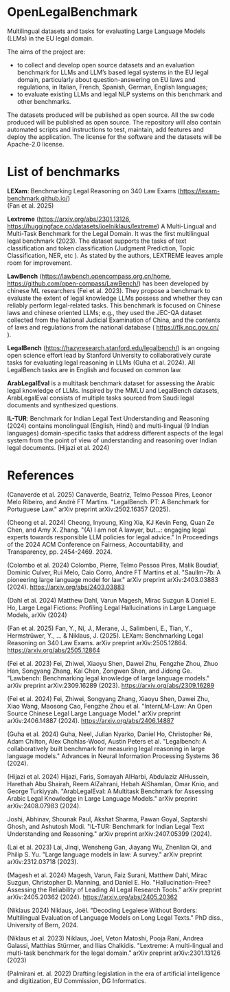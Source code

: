 # OpenLegalBenchmark

Multilingual datasets and tasks for evaluating Large Language Models (LLMs) in the EU legal domain.

The aims of the project are:
* to collect and develop open source datasets and an evaluation benchmark for LLMs and LLM’s based legal systems in the EU legal domain, particularly about question-answering on EU laws and regulations, in Italian, French, Spanish, German, English languages;
* to evaluate existing LLMs and legal NLP systems on this benchmark and other benchmarks.
  
The datasets produced will be published as open source. All the sw code produced will be published as open source. The repository will also contain automated scripts and instructions to test, maintain, add features and deploy the application. The license for the software and the datasets will be Apache-2.0 license.

# List of benchmarks

**LEXam**: Benchmarking Legal Reasoning on 340 Law Exams (https://lexam-benchmark.github.io/)  
(Fan et al. 2025)

**Lextreme** (https://arxiv.org/abs/2301.13126, https://huggingface.co/datasets/joelniklaus/lextreme)
A Multi-Lingual and Multi-Task Benchmark for the Legal Domain. It was the first multilingual legal benchmark (2023). The dataset supports the tasks of text classification and token classification (Judgment Prediction, Topic Classification, NER, etc ). As stated by the authors, LEXTREME leaves ample room for improvement. 

**LawBench** (https://lawbench.opencompass.org.cn/home, https://github.com/open-compass/LawBench/) has been developed by chinese ML researchers (Fei et al. 2023). They propose a benchmark to evaluate the extent of legal knowledge LLMs possess and whether they can reliably perform legal-related tasks. This benchmark is focused on Chinese laws and chinese oriented LLMs; e.g., they used the JEC-QA dataset collected from the National Judicial Examination of China, and the contents of laws and regulations from the national database ( https://flk.npc.gov.cn/ ).

**LegalBench** (https://hazyresearch.stanford.edu/legalbench/) is an ongoing open science effort lead by Stanford University to collaboratively curate tasks for evaluating legal reasoning in LLMs (Guha et al. 2024). All LegalBench tasks are in English and focused on common law.

**ArabLegalEval** is a multitask benchmark dataset for assessing the Arabic legal knowledge of LLMs. Inspired by the MMLU and LegalBench datasets, ArabLegalEval consists of multiple tasks sourced from Saudi legal documents and synthesized questions.

**IL-TUR**: Benchmark for Indian Legal Text Understanding and Reasoning (2024) contains monolingual (English, Hindi) and multi-lingual (9 Indian languages) domain-specific tasks that address different aspects of the legal system from the point of view of understanding and reasoning over Indian legal documents.
(Hijazi et al. 2024)



# References

(Canaverde et al. 2025) Canaverde, Beatriz, Telmo Pessoa Pires, Leonor Melo Ribeiro, and André FT Martins. "LegalBench. PT: A Benchmark for Portuguese Law." arXiv preprint arXiv:2502.16357 (2025).

(Cheong et al. 2024) Cheong, Inyoung, King Xia, KJ Kevin Feng, Quan Ze Chen, and Amy X. Zhang. "(A) I am not A lawyer, but...: engaging legal experts towards responsible LLM policies for legal advice." In Proceedings of the 2024 ACM Conference on Fairness, Accountability, and Transparency, pp. 2454-2469. 2024.

(Colombo et al. 2024) Colombo, Pierre, Telmo Pessoa Pires, Malik Boudiaf, Dominic Culver, Rui Melo, Caio Corro, Andre FT Martins et al. "Saullm-7b: A pioneering large language model for law." arXiv preprint arXiv:2403.03883 (2024). https://arxiv.org/abs/2403.03883

(Dahl et al. 2024) Matthew Dahl, Varun Magesh, Mirac Suzgun & Daniel E. Ho, Large Legal Fictions: Profiling Legal Hallucinations in Large Language Models, arXiv (2024)

(Fan et al. 2025) Fan, Y., Ni, J., Merane, J., Salimbeni, E., Tian, Y., Hermstrüwer, Y., ... & Niklaus, J. (2025). LEXam: Benchmarking Legal Reasoning on 340 Law Exams. arXiv preprint arXiv:2505.12864. https://arxiv.org/abs/2505.12864

(Fei et al. 2023) Fei, Zhiwei, Xiaoyu Shen, Dawei Zhu, Fengzhe Zhou, Zhuo Han, Songyang Zhang, Kai Chen, Zongwen Shen, and Jidong Ge. "Lawbench: Benchmarking legal knowledge of large language models." arXiv preprint arXiv:2309.16289 (2023). https://arxiv.org/abs/2309.16289

(Fei et al. 2024) Fei, Zhiwei, Songyang Zhang, Xiaoyu Shen, Dawei Zhu, Xiao Wang, Maosong Cao, Fengzhe Zhou et al. "InternLM-Law: An Open Source Chinese Legal Large Language Model." arXiv preprint arXiv:2406.14887 (2024). https://arxiv.org/abs/2406.14887

(Guha et al. 2024) Guha, Neel, Julian Nyarko, Daniel Ho, Christopher Ré, Adam Chilton, Alex Chohlas-Wood, Austin Peters et al. "Legalbench: A collaboratively built benchmark for measuring legal reasoning in large language models." Advances in Neural Information Processing Systems 36 (2024).

(Hijazi et al. 2024) Hijazi, Faris, Somayah AlHarbi, Abdulaziz AlHussein, Harethah Abu Shairah, Reem AlZahrani, Hebah AlShamlan, Omar Knio, and George Turkiyyah. "ArabLegalEval: A Multitask Benchmark for Assessing Arabic Legal Knowledge in Large Language Models." arXiv preprint arXiv:2408.07983 (2024).

Joshi, Abhinav, Shounak Paul, Akshat Sharma, Pawan Goyal, Saptarshi Ghosh, and Ashutosh Modi. "IL-TUR: Benchmark for Indian Legal Text Understanding and Reasoning." arXiv preprint arXiv:2407.05399 (2024).

(Lai et al. 2023) Lai, Jinqi, Wensheng Gan, Jiayang Wu, Zhenlian Qi, and Philip S. Yu. "Large language models in law: A survey." arXiv preprint arXiv:2312.03718 (2023).

(Magesh et al. 2024) Magesh, Varun, Faiz Surani, Matthew Dahl, Mirac Suzgun, Christopher D. Manning, and Daniel E. Ho. "Hallucination-Free? Assessing the Reliability of Leading AI Legal Research Tools." arXiv preprint arXiv:2405.20362 (2024). https://arxiv.org/abs/2405.20362

(Niklaus 2024) Niklaus, Joël. "Decoding Legalese Without Borders: Multilingual Evaluation of Language Models on Long Legal Texts." PhD diss., University of Bern, 2024.

(Niklaus et al. 2023) Niklaus, Joel, Veton Matoshi, Pooja Rani, Andrea Galassi, Matthias Stürmer, and Ilias Chalkidis. "Lextreme: A multi-lingual and multi-task benchmark for the legal domain." arXiv preprint arXiv:2301.13126 (2023)

(Palmirani et. al. 2022) Drafting legislation in the era of artificial intelligence and digitization, EU Commission, DG Informatics.

